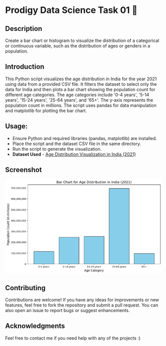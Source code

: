 # Prodigy Data Science Task 01 📝


## Description

Create a bar chart or histogram to visualize the distribution of a categorical or continuous variable, such as the distribution of ages or genders in a population.


## Introduction

This Python script visualizes the age distribution in India for the year 2021 using data from a provided CSV file. It filters the dataset to select only the data for India and then plots a bar chart showing the population count for different age categories. The age categories include '0-4 years', '5-14 years', '15-24 years', '25-64 years', and '65+'. The y-axis represents the population count in millions. The script uses pandas for data manipulation and matplotlib for plotting the bar chart.


## Usage:

- Ensure Python and required libraries (pandas, matplotlib) are installed.
- Place the script and the dataset CSV file in the same directory.
- Run the script to generate the visualization.
- **Dataset Used** - [Age Distribution Visualization in India (2021)](https://www.kaggle.com/datasets/elmoallistair/population-by-age-group-2021?resource=download)


## Screenshot

![Bar Chart](https://github.com/kunal9960/PRODIGY_DS_01/blob/master/Bar%20Chart.png)


## Contributing

Contributions are welcome! If you have any ideas for improvements or new features, feel free to fork the repository and submit a pull request. You can also open an issue to report bugs or suggest enhancements.


## Acknowledgments

Feel free to contact me if you need help with any of the projects :)
